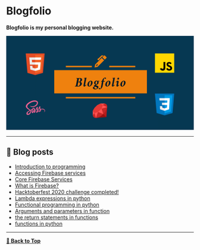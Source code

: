 # Blogfolio
<strong>Blogfolio is my personal blogging website.</strong>

<p>
<img src="./assets/img/Blogfolio Cover Design.png" alt="Blogfolio" />
</p>

---

## 📕 Blog posts
<!-- BLOG-POST-LIST:START -->
- [Introduction to programming](https://aswinbarath.github.io/Introduction-to-programming/)
- [Accessing Firebase services](https://aswinbarath.github.io/Accessing-Firebase-services/)
- [Core Firebase Services](https://aswinbarath.github.io/Core-Firebase-services/)
- [What is Firebase?](https://aswinbarath.github.io/What-is-Firebase/)
- [Hacktoberfest 2020 challenge completed!](https://aswinbarath.github.io/Hacktoberfest-2020-challenge-completed/)
- [Lambda expressions in python](https://aswinbarath.github.io/lambda-expressions-in-python/)
- [Functional programming in python](https://aswinbarath.github.io/functional-programming-in-python/)
- [Arguments and parameters in function](https://aswinbarath.github.io/arguments-and-parameters-in-functions/)
- [the return statements in functions](https://aswinbarath.github.io/return-statements-in-functions/)
- [functions in python](https://aswinbarath.github.io/functions-in-python/)
<!-- BLOG-POST-LIST:END -->

---

[**🔼 Back to Top**](#blogfolio)
